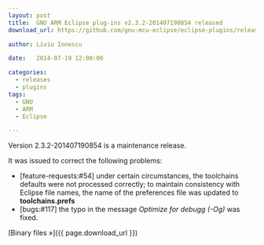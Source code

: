 ```yaml
---
layout: post
title:  GNU ARM Eclipse plug-ins v2.3.2-201407190854 released
download_url: https://github.com/gnu-mcu-eclipse/eclipse-plugins/releases/tag/v2.3.2-201407190854

author: Liviu Ionescu

date:   2014-07-19 12:00:00

categories:
  - releases
  - plugins
tags:
  - GNU
  - ARM
  - Eclipse

---
```


Version 2.3.2-201407190854 is a maintenance release.

It was issued to correct the following problems:

* [feature-requests:#54] under certain circumstances, the toolchains defaults were not processed correctly; to maintain consistency with Eclipse file names, the name of the preferences file was updated to **toolchains.prefs**
* [bugs:#117] the typo in the message _Optimize for debugg (-Og)_ was fixed.

[Binary files »]({{ page.download_url }})
